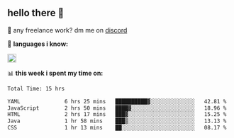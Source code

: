 ## hello there 👋

💼 any freelance work? dm me on [discord](https://discord.com/users/577571414186393661/)

🌸 **languages ​i know:**  

<img height="20" src="https://skillicons.dev/icons?i=js,ts,html,css,php,py,java&perline=50">

📊 **this week i spent my time on:**
<!--START_SECTION:waka-->

```txt
Total Time: 15 hrs

YAML              6 hrs 25 mins   ██████████▓░░░░░░░░░░░░░░   42.81 %
JavaScript        2 hrs 50 mins   ████▓░░░░░░░░░░░░░░░░░░░░   18.96 %
HTML              2 hrs 17 mins   ███▓░░░░░░░░░░░░░░░░░░░░░   15.25 %
Java              1 hr 58 mins    ███▒░░░░░░░░░░░░░░░░░░░░░   13.13 %
CSS               1 hr 13 mins    ██░░░░░░░░░░░░░░░░░░░░░░░   08.17 %
```

<!--END_SECTION:waka-->
